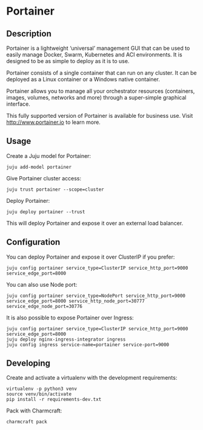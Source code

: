 # Portainer

## Description

Portainer is a lightweight ‘universal’ management GUI that can be used to easily manage Docker, Swarm, Kubernetes and ACI environments. It is designed to be as simple to deploy as it is to use.

Portainer consists of a single container that can run on any cluster. It can be deployed as a Linux container or a Windows native container.

Portainer allows you to manage all your orchestrator resources (containers, images, volumes, networks and more) through a super-simple graphical interface.

This fully supported version of Portainer is available for business use. Visit http://www.portainer.io to learn more.


## Usage

Create a Juju model for Portainer:

```
juju add-model portainer
```

Give Portainer cluster access:

```
juju trust portainer --scope=cluster
```

Deploy Portainer:

```
juju deploy portainer --trust
```

This will deploy Portainer and expose it over an external load balancer.

## Configuration

You can deploy Portainer and expose it over ClusterIP if you prefer:

```
juju config portainer service_type=ClusterIP service_http_port=9000 service_edge_port=8000
```

You can also use Node port:

```
juju config portainer service_type=NodePort service_http_port=9000 service_edge_port=8000 service_http_node_port=30777 service_edge_node_port=30776
```

It is also possible to expose Portainer over Ingress:

```
juju config portainer service_type=ClusterIP service_http_port=9000 service_edge_port=8000
juju deploy nginx-ingress-integrator ingress
juju config ingress service-name=portainer service-port=9000
```

## Developing

Create and activate a virtualenv with the development requirements:

```
virtualenv -p python3 venv
source venv/bin/activate
pip install -r requirements-dev.txt
```

Pack with Charmcraft:

```
charmcraft pack
```
